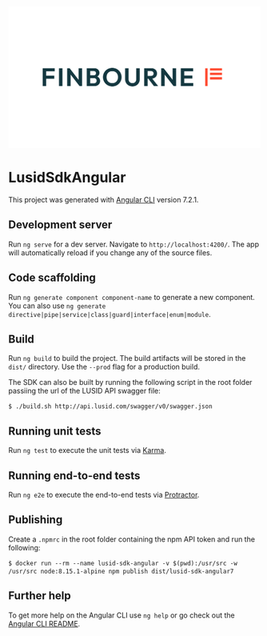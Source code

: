 ![LUSID_by_Finbourne](./resources/Finbourne_Logo_Teal.svg)

# LusidSdkAngular

This project was generated with [Angular CLI](https://github.com/angular/angular-cli) version 7.2.1.

## Development server

Run `ng serve` for a dev server. Navigate to `http://localhost:4200/`. The app will automatically reload if you change any of the source files.

## Code scaffolding

Run `ng generate component component-name` to generate a new component. You can also use `ng generate directive|pipe|service|class|guard|interface|enum|module`.

## Build

Run `ng build` to build the project. The build artifacts will be stored in the `dist/` directory. Use the `--prod` flag for a production build.

The SDK can also be built by running the following script in the root folder passiing the url of the LUSID API swagger file:

```
$ ./build.sh http://api.lusid.com/swagger/v0/swagger.json
```

## Running unit tests

Run `ng test` to execute the unit tests via [Karma](https://karma-runner.github.io).

## Running end-to-end tests

Run `ng e2e` to execute the end-to-end tests via [Protractor](http://www.protractortest.org/).

## Publishing

Create a `.npmrc` in the root folder containing the npm API token and run the following:

```
$ docker run --rm --name lusid-sdk-angular -v $(pwd):/usr/src -w /usr/src node:8.15.1-alpine npm publish dist/lusid-sdk-angular7
```

## Further help

To get more help on the Angular CLI use `ng help` or go check out the [Angular CLI README](https://github.com/angular/angular-cli/blob/master/README.md).

